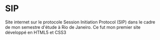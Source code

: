 # SIP

Site internet sur le protocole Session Initiation Protocol (SIP) dans le cadre de mon semestre d'étude à Rio de Janeiro.
Ce fut mon premier site développé en HTML5 et CSS3
